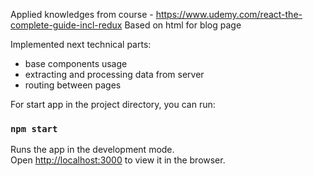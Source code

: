 Applied knowledges from course - https://www.udemy.com/react-the-complete-guide-incl-redux
Based on html for blog page

Implemented next technical parts:
- base components usage
- extracting and processing data from server
- routing between pages



For start app in the project directory, you can run:

### `npm start`

Runs the app in the development mode.<br>
Open [http://localhost:3000](http://localhost:3000) to view it in the browser.



